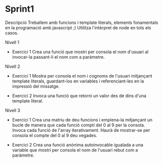 # Sprint1
Descripció
Treballem amb funcions i template literals, elements fonamentals en la programació amb javascript ;)
Utilitza l'intèrpret de node en tots els casos.

Nivell 1
- Exercici 1
Crea una funció que mostri per consola el nom d'usuari al invocar-la passant-li el nom com a paràmetre.

Nivell 2
- Exercici 1
Mostra per consola el nom i cognoms de l'usuari mitjançant template literals, guardant-los en variables i referenciant-les en la impressió del missatge.

- Exercici 2
Invoca una funció que retorni un valor des de dins d'una template literal.

Nivell 3
- Exercici 1
Crea una matriu de deu funcions i emplena-la mitjançant un bucle de manera que cada funció compti del 0 al 9 per la consola. Invoca cada funció de l'array iterativament. Haurà de mostrar-se per consola el compte del 0 al 9 deu vegades.

- Exercici 2
Crea una funció anònima autoinvocable igualada a una variable que mostri per consola el nom de l'usuari rebut com a paràmetre.
